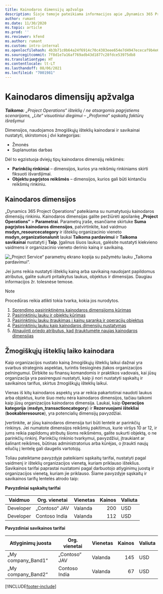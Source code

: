 ```yaml
---
title: Kainodaros dimensijų apžvalga
description: Šioje temoje pateikiama informacijos apie „Dynamics 365 Project Operations“ kainodaros dimensijas.
author: rumant
ms.date: 11/30/2020
ms.topic: article
ms.prod: ''
ms.reviewer: kfend
ms.author: rumant
ms.custom: intro-internal
ms.openlocfilehash: 4b3b71c0b64a24f6914c70c4383eee654e7d4947ececaf9b4e6394f45a081a4c
ms.sourcegitcommit: 7f8d1e7a16af769adb43d1877c28fdce53975db8
ms.translationtype: HT
ms.contentlocale: lt-LT
ms.lasthandoff: 08/06/2021
ms.locfileid: "7001981"
---
```

# <a name="pricing-dimensions-overview"></a>Kainodaros dimensijų apžvalga

_**Taikoma:** „Project Operations“ išteklių / ne atsargomis pagrįstiems scenarijams, „Lite“ visuotiniui diegimui – „Proforma“ sąskaitų faktūrų išrašymui_

Dimensijos, naudojamos žmogiškųjų išteklių kainodarai ir savikainai nustatyti, skirstomos į dvi kategorijas:

- Žmonės
- Suplanuotas darbas

Dėl to egzistuoja dviejų tipų kainodaros dimensijų reikšmės:

- **Parinkčių rinkiniai** – dimensijos, kurios yra reikšmių rinkiniams skirti fiksuoti išvardijimai.
- **Objektu pagrįstos reikšmės** – dimensijos, kurios gali būti kintančiu reikšmių rinkiniu.

## <a name="pricing-dimensions"></a>Kainodaros dimensijos

„Dynamics 365 Project Operations“ pateikiama su numatytuoju kainodaros dimensijų rinkiniu. Kainodaros dimensijas galite peržiūrėti apsilankę **„Project Operations“** > **Parametrai**. Parametrų įraše, esančiame skirtuke **Suma pagrįstos kainodaros dimensijos**, patvirtinkite, kad vaidmuo **msdyn_resourcecategory** ir išteklių organizacinio vieneto **msdyn_organizationalunit** laukai **Taikoma pardavimui** ir **Taikoma savikainai** nustatyti į **Taip**. Įgalinus šiuos laukus, galėsite nustatyti kiekvieno vaidmens ir organizacinio vieneto derinio kainą ir savikainą.

![„Project Service“ parametrų ekrano kopija su pažymėtu lauku „Taikoma pardavimui“.](media/PS-OOB-parameters.png)

Jei jums reikia nustatyti išteklių kainą arba savikainą naudojant papildomus atributus, galite sukurti pritaikytus laukus, objektus ir dimensijas. Daugiau informacijos žr. tolesnėse temose. 
  
  > [!NOTE]
  > Procedūras reikia atlikti tokia tvarka, kokia jos nurodytos.

1. [Sprendimo pasirinktinėms kainodaros dimensijoms kūrimas](../sales/create-solution-custompd.md)
2. [Pasirinktinių laukų ir objektų kūrimas](create-custom-fields-entities-pricing-dimensions.md)
3. [Pasirinktinių laukų įtraukimas į kainų sąranką ir operacijų objektus ](add-custom-fields-price-setup-transactional-entities.md)
4. [Pasirinktinių laukų kaip kainodaros dimensijų nustatymas ](set-up-custom-fields-pricing-dimensions.md)
5. [Atnaujinti priedo atributus, kad įtrauktumėte naujas kainodaros dimensijas](update-plugin-attributes-pd.md)


## <a name="pricing-human-resource-time"></a>Žmogiškųjų išteklių laiko kainodara
Kaip organizacijos nustato kainą žmogiškųjų išteklių laikui dažnai yra svarbus strateginis aspektas, turintis tiesioginės įtakos organizacijos pelningumui. Dirbkite su finansų komandomis ir praktikos vadovais, kai jūsų organizacija yra pasirengusi nustatyti, kaip ji nori nustatyti sąskaitų ir savikainos tarifus, skirtus žmogiškųjų išteklių laikui.

Vienas iš kitų kainodaros aspektų yra ar reikia pakartotinai naudoti laukus arba objektus, kurie šiuo metu nėra kainodaros dimensijos, tačiau taikomi kaip jūsų organizacijos kainodaros dimensija. Laukai, kaip **Operacijos kategorija** (**msdyn_transactioncategory**) ir **Rezervuojami ištekliai** (**bookableresource**), yra potencialių dimensijų pavyzdžiai. 

Įvertinkite, ar jūsų kainodaros dimensija turi būti lentelė ar parinkčių rinkinys. Jei numatote dimensijos reikšmių pakitimus, kurie viršys 10 ar 12, ir jums reikia papildomų atributų šioms reikšmėms, galite sukurti objektą, o ne parinkčių rinkinį. Parinkčių rinkinio tvarkymui, pavyzdžiui, įtraukiant ar šalinant reikšmes, būtinas administratorius arba kūrėjas, o įtraukti naujų eilučių į lentelę gali daugelis vartotojų.

Toliau pateiktame pavyzdyje pateikiami sąskaitų tarifai, nustatyti pagal vaidmenį ir išteklių organizacijos vienetą, kuriam priklauso išteklius. Savikainos tarifai paprastai nustatomi pagal darbuotojo atlyginimų juostą ir organizacijos vienetą, kuriam jie priklauso. Šiame pavyzdyje sąskaitų ir savikainos tarifų lentelės atrodo taip:

**Pavyzdiniai sąskaitų tarifai**

| Vaidmuo        | Org. vienetai    |Vienetas      |Kainos      |Valiuta  |
| ------------|-------------|----------|----------:|----------|
| Developer   | „Contoso“ JAV  |Valanda | 200|USD     |
| Developer   | Contoso India |Valanda|   112|USD     |


**Pavyzdiniai savikainos tarifai**

| Atlyginimų juosta     | Org. vienetai    |Vienetas      |Kainos      |Valiuta  |
| ----------------|-------------|----------|----------:|----------|
| „My company_Band1“ | „Contoso“ JAV  |Valanda | 145|USD     |
| „My company_Band2“ | Contoso India |Valanda|   67|USD     |


[!INCLUDE[footer-include](../includes/footer-banner.md)]